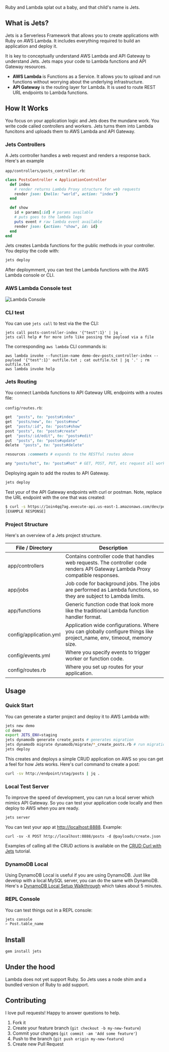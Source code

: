 Ruby and Lambda splat out a baby, and that child's name is Jets.

## What is Jets?

Jets is a Serverless Framework that allows you to create applications with Ruby on AWS Lambda.  It includes everything required to build an application and deploy it.

It is key to conceptually understand AWS Lambda and API Gateway to understand Jets.  Jets maps your code to Lambda functions and API Gateway resources.

* **AWS Lambda** is Functions as a Service. It allows you to upload and run functions without worrying about the underlying infrastructure.
* **API Gateway** is the routing layer for Lambda. It is used to route REST URL endpoints to Lambda functions.

## How It Works

You focus on your application logic and Jets does the mundane work. You write code called controllers and workers.  Jets turns them into Lambda funcitons and uploads them to AWS Lambda and API Gateway.

### Jets Controllers

A Jets controller handles a web request and renders a response back.  Here's an example

`app/controllers/posts_controller.rb`:

```ruby
class PostsController < ApplicationController
  def index
    # render returns Lambda Proxy structure for web requests
    render json: {hello: "world", action: "index"}
  end

  def show
    id = params[:id] # params available
    # puts goes to the lambda logs
    puts event # raw lambda event available
    render json: {action: "show", id: id}
  end
end
```

Jets creates Lambda functions for the public methods in your controller. You deploy the code with:

```sh
jets deploy
```

After deploymment, you can test the Lambda functions with the AWS Lambda console or CLI.

### AWS Lambda Console test

![Lambda Console](https://raw.githubusercontent.com/tongueroo/jets/master/screenshots/lambda-console-posts-controller-index.png)

### CLI test

You can use `jets call` to test via the the CLI:

```
jets call posts-controller-index '{"test":1}' | jq .
jets call help # for more info like passing the payload via a file
```

The corresponding `aws lambda` CLI commands is:

```
aws lambda invoke --function-name demo-dev-posts_controller-index --payload '{"test":1}' outfile.txt ; cat outfile.txt | jq '.' ; rm outfile.txt
aws lambda invoke help
```

### Jets Routing

You connect Lambda functions to API Gateway URL endpoints with a routes file:

`config/routes.rb`:

```ruby
get  "posts", to: "posts#index"
get  "posts/new", to: "posts#new"
get  "posts/:id", to: "posts#show"
post "posts", to: "posts#create"
get  "posts/:id/edit", to: "posts#edit"
put  "posts", to: "posts#update"
delete  "posts", to: "posts#delete"

resources :comments # expands to the RESTful routes above

any "posts/hot", to: "posts#hot" # GET, POST, PUT, etc request all work
```

Deploying again to add the routes to API Gateway.

```sh
jets deploy
```

Test your of the API Gateway endpoints with curl or postman. Note, replace the URL endpoint with the one that was created:

```sh
$ curl -s https://1oin4qq7ag.execute-api.us-east-1.amazonaws.com/dev/posts
[EXAMPLE RESPONSE]
```

### Project Structure

Here's an overview of a Jets project structure.

File / Directory  | Description
------------- | -------------
app/controllers  | Contains controller code that handles web requests.  The controller code renders API Gateway Lambda Proxy compatible responses.
app/jobs  | Job code for background jobs.  The jobs are performed as Lambda functions, so they are subject to Lambda limits.
app/functions  | Generic function code that look more like the traditional Lambda function handler format.
config/application.yml  | Application wide configurations.  Where you can globally configure things like project_name, env, timeout, memory size.
config/events.yml  | Where you specify events to trigger worker or function code.
config/routes.rb  | Where you set up routes for your application.

## Usage

### Quick Start

You can generate a starter project and deploy it to AWS Lambda with:

```sh
jets new demo
cd demo
export JETS_ENV=staging
jets dynamodb generate create_posts # generates migration
jets dynamodb migrate dynamodb/migrate/*_create_posts.rb # run migration
jets deploy
```

This creates and deploys a simple CRUD application on AWS so you can get a feel for how Jets works.  Here's curl command to create a post:

```sh
curl -sv http://endpoint/stag/posts | jq .
```

### Local Test Server

To improve the speed of development, you can run a local server which mimics API Gateway. So you can test your application code locally and then deploy to AWS when you are ready.

```sh
jets server
```

You can test your app at [http://localhost:8888](http://localhost:8888).  Example:

```
curl -sv -X POST http://localhost:8888/posts -d @payloads/create.json
```

Examples of calling all the CRUD actions is available on the [CRUD Curl with Jets]() tutorial.

### DynamoDB Local

Using DynamoDB Local is useful if you are using DynamoDB. Just like develop with a local MySQL server, you can do the same with DynamoDB.  Here's a [DynamoDB Local Setup Walkthrough](https://github.com/tongueroo/jets/wiki/Dynamodb-Local-Setup-Walkthrough) which takes about 5 minutes.

### REPL Console

You can test things out in a REPL console:

```sh
jets console
> Post.table_name
```

## Install

```sh
gem install jets
```

## Under the hood

Lambda does not yet support Ruby. So Jets uses a node shim and a bundled version of Ruby to add support.

## Contributing

I love pull requests! Happy to answer questions to help.

1. Fork it
2. Create your feature branch (`git checkout -b my-new-feature`)
3. Commit your changes (`git commit -am 'Add some feature'`)
4. Push to the branch (`git push origin my-new-feature`)
5. Create new Pull Request
